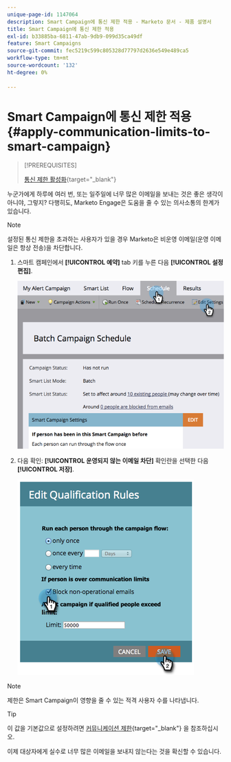 ```yaml
---
unique-page-id: 1147064
description: Smart Campaign에 통신 제한 적용 - Marketo 문서 - 제품 설명서
title: Smart Campaign에 통신 제한 적용
exl-id: b33885ba-6811-47ab-9db9-099d35ca49df
feature: Smart Campaigns
source-git-commit: fec5219c599c805328d77797d2636e549e489ca5
workflow-type: tm+mt
source-wordcount: '132'
ht-degree: 0%

---
```


# Smart Campaign에 통신 제한 적용 {#apply-communication-limits-to-smart-campaign}

>[!PREREQUISITES]
>
>[통신 제한 활성화](/help/marketo/product-docs/administration/email-setup/enable-communication-limits.md){target="_blank"}

누군가에게 하루에 여러 번, 또는 일주일에 너무 많은 이메일을 보내는 것은 좋은 생각이 아니야, 그렇지? 다행히도, Marketo Engage은 도움을 줄 수 있는 의사소통의 한계가 있습니다.

>[!NOTE]
>
>설정된 통신 제한을 초과하는 사용자가 있을 경우 Marketo은 비운영 이메일(운영 이메일은 항상 전송)을 차단합니다.

1. 스마트 캠페인에서 **[!UICONTROL 예약]** tab 키를 누른 다음 **[!UICONTROL 설정 편집]**.

   ![](assets/apply-communication-limits-to-smart-campaign-1.png)

1. 다음 확인: **[!UICONTROL 운영되지 않는 이메일 차단]** 확인란을 선택한 다음 **[!UICONTROL 저장]**.

   ![](assets/apply-communication-limits-to-smart-campaign-2.png)

>[!NOTE]
>
>제한은 Smart Campaign이 영향을 줄 수 있는 적격 사용자 수를 나타냅니다.

>[!TIP]
>
>이 값을 기본값으로 설정하려면 [커뮤니케이션 제한](/help/marketo/product-docs/administration/email-setup/enable-communication-limits.md){target="_blank"} 을 참조하십시오.

이제 대상자에게 실수로 너무 많은 이메일을 보내지 않는다는 것을 확신할 수 있습니다.
